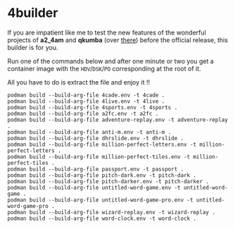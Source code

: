 # 4builder

If you are impatient like me to test the new features of the wonderful projects of **a2_4am** and **qkumba** (over [there](https://github.com/a2-4am?tab=repositories)) before the official release, this builder is for you.

Run one of the commands below and after one minute or two you get a container image with the `HDV`/`DSK`/`PO` corresponding at the root of it.

All you have to do is extract the file and enjoy it !!

```shell
podman build --build-arg-file 4cade.env -t 4cade .
podman build --build-arg-file 4live.env -t 4live .
podman build --build-arg-file 4sports.env -t 4sports .
podman build --build-arg-file a2fc.env -t a2fc .
podman build --build-arg-file adventure-replay.env -t adventure-replay .
podman build --build-arg-file anti-m.env -t anti-m .
podman build --build-arg-file dhrslide.env -t dhrslide .
podman build --build-arg-file million-perfect-letters.env -t million-perfect-letters .
podman build --build-arg-file million-perfect-tiles.env -t million-perfect-tiles .
podman build --build-arg-file passport.env -t passport .
podman build --build-arg-file pitch-dark.env -t pitch-dark .
podman build --build-arg-file pitch-darker.env -t pitch-darker .
podman build --build-arg-file untitled-word-game.env -t untitled-word-game .
podman build --build-arg-file untitled-word-game-pro.env -t untitled-word-game-pro .
podman build --build-arg-file wizard-replay.env -t wizard-replay .
podman build --build-arg-file word-clock.env -t word-clock .
```
